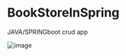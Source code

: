 # BookStoreInSpring
JAVA/SPRINGboot crud app

![image](https://github.com/aritrichatterjee9/BookStoreInSpring/assets/73156770/ba2efe12-b55f-45ad-bd94-e6ebcda29ec6)
